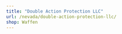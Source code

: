 ```yaml
---
title: "Double Action Protection LLC"
url: /nevada/double-action-protection-llc/
shop: Waffen
---
```

